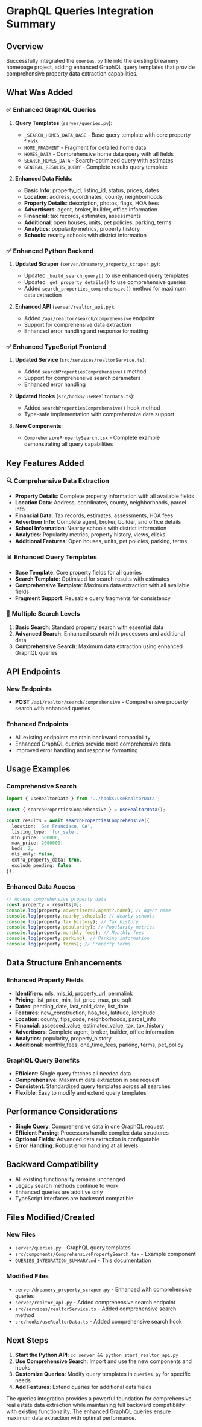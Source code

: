 # GraphQL Queries Integration Summary

## Overview

Successfully integrated the `queries.py` file into the existing Dreamery homepage project, adding enhanced GraphQL query templates that provide comprehensive property data extraction capabilities.

## What Was Added

### ✅ **Enhanced GraphQL Queries**

1. **Query Templates** (`server/queries.py`):
   - `_SEARCH_HOMES_DATA_BASE` - Base query template with core property fields
   - `HOME_FRAGMENT` - Fragment for detailed home data
   - `HOMES_DATA` - Comprehensive home data query with all fields
   - `SEARCH_HOMES_DATA` - Search-optimized query with estimates
   - `GENERAL_RESULTS_QUERY` - Complete results query template

2. **Enhanced Data Fields**:
   - **Basic Info**: property_id, listing_id, status, prices, dates
   - **Location**: address, coordinates, county, neighborhoods
   - **Property Details**: description, photos, flags, HOA fees
   - **Advertisers**: agent, broker, builder, office information
   - **Financial**: tax records, estimates, assessments
   - **Additional**: open houses, units, pet policies, parking, terms
   - **Analytics**: popularity metrics, property history
   - **Schools**: nearby schools with district information

### ✅ **Enhanced Python Backend**

1. **Updated Scraper** (`server/dreamery_property_scraper.py`):
   - Updated `_build_search_query()` to use enhanced query templates
   - Updated `_get_property_details()` to use comprehensive queries
   - Added `search_properties_comprehensive()` method for maximum data extraction

2. **Enhanced API** (`server/realtor_api.py`):
   - Added `/api/realtor/search/comprehensive` endpoint
   - Support for comprehensive data extraction
   - Enhanced error handling and response formatting

### ✅ **Enhanced TypeScript Frontend**

1. **Updated Service** (`src/services/realtorService.ts`):
   - Added `searchPropertiesComprehensive()` method
   - Support for comprehensive search parameters
   - Enhanced error handling

2. **Updated Hooks** (`src/hooks/useRealtorData.ts`):
   - Added `searchPropertiesComprehensive()` hook method
   - Type-safe implementation with comprehensive data support

3. **New Components**:
   - `ComprehensivePropertySearch.tsx` - Complete example demonstrating all query capabilities

## Key Features Added

### 🔍 **Comprehensive Data Extraction**
- **Property Details**: Complete property information with all available fields
- **Location Data**: Address, coordinates, county, neighborhoods, parcel info
- **Financial Data**: Tax records, estimates, assessments, HOA fees
- **Advertiser Info**: Complete agent, broker, builder, and office details
- **School Information**: Nearby schools with district information
- **Analytics**: Popularity metrics, property history, views, clicks
- **Additional Features**: Open houses, units, pet policies, parking, terms

### 📊 **Enhanced Query Templates**
- **Base Template**: Core property fields for all queries
- **Search Template**: Optimized for search results with estimates
- **Comprehensive Template**: Maximum data extraction with all available fields
- **Fragment Support**: Reusable query fragments for consistency

### 🎯 **Multiple Search Levels**
1. **Basic Search**: Standard property search with essential data
2. **Advanced Search**: Enhanced search with processors and additional data
3. **Comprehensive Search**: Maximum data extraction using enhanced GraphQL queries

## API Endpoints

### New Endpoints
- **POST** `/api/realtor/search/comprehensive` - Comprehensive property search with enhanced queries

### Enhanced Endpoints
- All existing endpoints maintain backward compatibility
- Enhanced GraphQL queries provide more comprehensive data
- Improved error handling and response formatting

## Usage Examples

### Comprehensive Search
```typescript
import { useRealtorData } from '../hooks/useRealtorData';

const { searchPropertiesComprehensive } = useRealtorData();

const results = await searchPropertiesComprehensive({
  location: 'San Francisco, CA',
  listing_type: 'for_sale',
  min_price: 500000,
  max_price: 2000000,
  beds: 2,
  mls_only: false,
  extra_property_data: true,
  exclude_pending: false
});
```

### Enhanced Data Access
```typescript
// Access comprehensive property data
const property = results[0];
console.log(property.advertisers?.agent?.name); // Agent name
console.log(property.nearby_schools); // Nearby schools
console.log(property.tax_history); // Tax history
console.log(property.popularity); // Popularity metrics
console.log(property.monthly_fees); // Monthly fees
console.log(property.parking); // Parking information
console.log(property.terms); // Property terms
```

## Data Structure Enhancements

### Enhanced Property Fields
- **Identifiers**: mls, mls_id, property_url, permalink
- **Pricing**: list_price_min, list_price_max, prc_sqft
- **Dates**: pending_date, last_sold_date, list_date
- **Features**: new_construction, hoa_fee, latitude, longitude
- **Location**: county, fips_code, neighborhoods, parcel_info
- **Financial**: assessed_value, estimated_value, tax, tax_history
- **Advertisers**: Complete agent, broker, builder, office information
- **Analytics**: popularity, property_history
- **Additional**: monthly_fees, one_time_fees, parking, terms, pet_policy

### GraphQL Query Benefits
- **Efficient**: Single query fetches all needed data
- **Comprehensive**: Maximum data extraction in one request
- **Consistent**: Standardized query templates across all searches
- **Flexible**: Easy to modify and extend query templates

## Performance Considerations

- **Single Query**: Comprehensive data in one GraphQL request
- **Efficient Parsing**: Processors handle complex data structures
- **Optional Fields**: Advanced data extraction is configurable
- **Error Handling**: Robust error handling at all levels

## Backward Compatibility

- All existing functionality remains unchanged
- Legacy search methods continue to work
- Enhanced queries are additive only
- TypeScript interfaces are backward compatible

## Files Modified/Created

### New Files
- `server/queries.py` - GraphQL query templates
- `src/components/ComprehensivePropertySearch.tsx` - Example component
- `QUERIES_INTEGRATION_SUMMARY.md` - This documentation

### Modified Files
- `server/dreamery_property_scraper.py` - Enhanced with comprehensive queries
- `server/realtor_api.py` - Added comprehensive search endpoint
- `src/services/realtorService.ts` - Added comprehensive search method
- `src/hooks/useRealtorData.ts` - Added comprehensive search hook

## Next Steps

1. **Start the Python API**: `cd server && python start_realtor_api.py`
2. **Use Comprehensive Search**: Import and use the new components and hooks
3. **Customize Queries**: Modify query templates in `queries.py` for specific needs
4. **Add Features**: Extend queries for additional data fields

The queries integration provides a powerful foundation for comprehensive real estate data extraction while maintaining full backward compatibility with existing functionality. The enhanced GraphQL queries ensure maximum data extraction with optimal performance.
